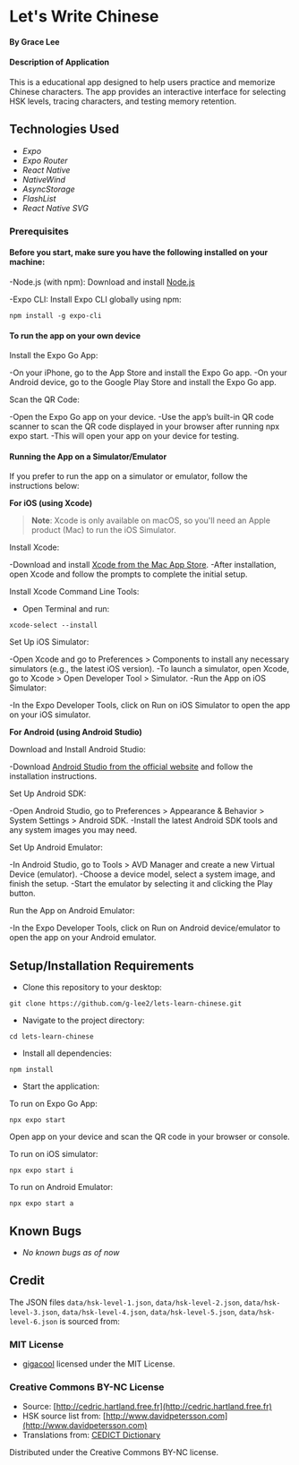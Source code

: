 # Let's Write Chinese

#### By Grace Lee

#### Description of Application

This is a educational app designed to help users practice and memorize Chinese characters. The app provides an interactive interface for selecting HSK levels, tracing characters, and testing memory retention.

## Technologies Used

- _Expo_
- _Expo Router_
- _React Native_
- _NativeWind_
- _AsyncStorage_
- _FlashList_
- _React Native SVG_

### Prerequisites

#### Before you start, make sure you have the following installed on your machine:

-Node.js (with npm): Download and install [Node.js](https://nodejs.org/)

-Expo CLI: Install Expo CLI globally using npm:

```console
npm install -g expo-cli
```

#### To run the app on your own device

Install the Expo Go App:

-On your iPhone, go to the App Store and install the Expo Go app.
-On your Android device, go to the Google Play Store and install the Expo Go app.

Scan the QR Code:

-Open the Expo Go app on your device.
-Use the app’s built-in QR code scanner to scan the QR code displayed in your browser after running npx expo start.
-This will open your app on your device for testing.

#### Running the App on a Simulator/Emulator

If you prefer to run the app on a simulator or emulator, follow the instructions below:

**For iOS (using Xcode)**

> **Note**: Xcode is only available on macOS, so you'll need an Apple product (Mac) to run the iOS Simulator.

Install Xcode:

-Download and install [Xcode from the Mac App Store](https://apps.apple.com/us/app/xcode/id497799835?mt=12).
-After installation, open Xcode and follow the prompts to complete the initial setup.

Install Xcode Command Line Tools:

- Open Terminal and run:

```console
xcode-select --install
```

Set Up iOS Simulator:

-Open Xcode and go to Preferences > Components to install any necessary simulators (e.g., the latest iOS version).
-To launch a simulator, open Xcode, go to Xcode > Open Developer Tool > Simulator.
-Run the App on iOS Simulator:

-In the Expo Developer Tools, click on Run on iOS Simulator to open the app on your iOS simulator.

**For Android (using Android Studio)**

Download and Install Android Studio:

-Download [Android Studio from the official website](https://developer.android.com/studio) and follow the installation instructions.

Set Up Android SDK:

-Open Android Studio, go to Preferences > Appearance & Behavior > System Settings > Android SDK.
-Install the latest Android SDK tools and any system images you may need.

Set Up Android Emulator:

-In Android Studio, go to Tools > AVD Manager and create a new Virtual Device (emulator).
-Choose a device model, select a system image, and finish the setup.
-Start the emulator by selecting it and clicking the Play button.

Run the App on Android Emulator:

-In the Expo Developer Tools, click on Run on Android device/emulator to open the app on your Android emulator.

## Setup/Installation Requirements

- Clone this repository to your desktop:

```console
git clone https://github.com/g-lee2/lets-learn-chinese.git
```

- Navigate to the project directory:

```console
cd lets-learn-chinese
```

- Install all dependencies:

```console
npm install
```

- Start the application:

To run on Expo Go App:

```console
npx expo start
```

Open app on your device and scan the QR code in your browser or console.

To run on iOS simulator:

```console
npx expo start i
```

To run on Android Emulator:

```console
npx expo start a
```

## Known Bugs

- _No known bugs as of now_

## Credit

The JSON files `data/hsk-level-1.json`, `data/hsk-level-2.json`, `data/hsk-level-3.json`, `data/hsk-level-4.json`, `data/hsk-level-5.json`, `data/hsk-level-6.json` is sourced from:

### MIT License

- [gigacool](https://github.com/gigacool/hanyu-shuiping-kaoshi?tab=readme-ov-file) licensed under the MIT License.

### Creative Commons BY-NC License

- Source: [http://cedric.hartland.free.fr](http://cedric.hartland.free.fr)
- HSK source list from: [http://www.davidpetersson.com](http://www.davidpetersson.com)
- Translations from: [CEDICT Dictionary](http://www.mdbg.net)

Distributed under the Creative Commons BY-NC license.

